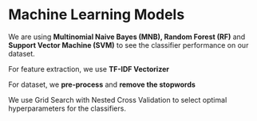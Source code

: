 # Machine Learning Models

We are using **Multinomial Naive Bayes (MNB), Random Forest (RF)** and **Support Vector Machine (SVM)** to see the classifier performance on our dataset.

For feature extraction, we use **TF-IDF Vectorizer**

For dataset, we **pre-process** and **remove the stopwords**

We use Grid Search with Nested Cross Validation to select optimal hyperparameters for the classifiers.